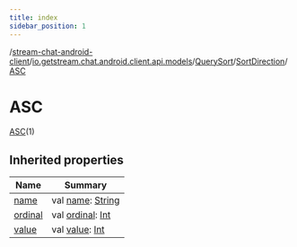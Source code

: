 ```yaml
---
title: index
sidebar_position: 1
---
```

/[stream-chat-android-client](../../../../index.md)/[io.getstream.chat.android.client.api.models](../../../index.md)/[QuerySort](../../index.md)/[SortDirection](../index.md)/[ASC](index.md)  
  
  
  
# ASC  
[ASC](index.md)(1)  
  
## Inherited properties  
  
|  Name |  Summary | 
|---|---|
| <a name="io.getstream.chat.android.client.api.models/QuerySort.SortDirection.ASC/name/#/PointingToDeclaration/"></a>[name](name.md)| <a name="io.getstream.chat.android.client.api.models/QuerySort.SortDirection.ASC/name/#/PointingToDeclaration/"></a>val [name](name.md): [String](https://kotlinlang.org/api/latest/jvm/stdlib/kotlin/-string/index.html)|
| <a name="io.getstream.chat.android.client.api.models/QuerySort.SortDirection.ASC/ordinal/#/PointingToDeclaration/"></a>[ordinal](ordinal.md)| <a name="io.getstream.chat.android.client.api.models/QuerySort.SortDirection.ASC/ordinal/#/PointingToDeclaration/"></a>val [ordinal](ordinal.md): [Int](https://kotlinlang.org/api/latest/jvm/stdlib/kotlin/-int/index.html)|
| <a name="io.getstream.chat.android.client.api.models/QuerySort.SortDirection.ASC/value/#/PointingToDeclaration/"></a>[value](value.md)| <a name="io.getstream.chat.android.client.api.models/QuerySort.SortDirection.ASC/value/#/PointingToDeclaration/"></a>val [value](value.md): [Int](https://kotlinlang.org/api/latest/jvm/stdlib/kotlin/-int/index.html)|

